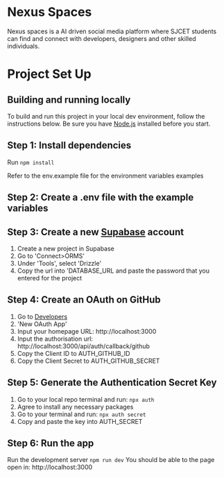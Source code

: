 # Nexus Spaces

Nexus spaces is a AI driven social media platform where SJCET students can find and connect with developers, designers and other skilled individuals.

# Project Set Up

## Building and running locally

To build and run this project in your local dev environment, follow the instructions below. Be sure you have [Node.js](https://nodejs.org/) installed before you start.

## Step 1: Install dependencies

Run `npm install`

Refer to the env.example file for the environment variables examples

## Step 2: Create a .env file with the example variables

## Step 3: Create a new [Supabase](https://supabase.com/) account

1. Create a new project in Supabase
2. Go to 'Connect>ORMS'
3. Under 'Tools', select 'Drizzle'
4. Copy the url into 'DATABASE_URL and paste the password that you entered for the project

## Step 4: Create an OAuth on GitHub

1. Go to [Developers](https://github.com/settings/developers)
2. 'New OAuth App'
3. Input your homepage URL: http://localhost:3000 
4. Input the authorisation url: http://localhost:3000/api/auth/callback/github
5. Copy the Client ID to AUTH_GITHUB_ID
6. Copy the Client Secret to AUTH_GITHUB_SECRET

## Step 5: Generate the Authentication Secret Key
1. Go to your local repo terminal and run: `npx auth`
2. Agree to install any necessary packages
3. Go to your terminal and run: `npx auth secret`
4. Copy and paste the key into AUTH_SECRET

## Step 6: Run the app

Run the development server `npm run dev` 
You should be able to the page open in: http://localhost:3000
